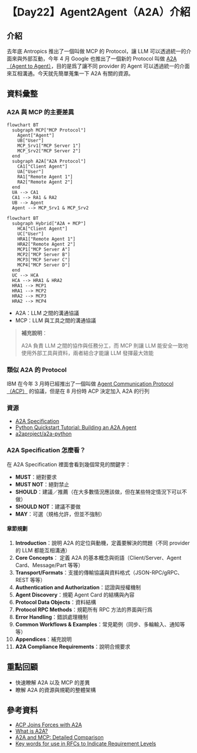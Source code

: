 # 【Day22】Agent2Agent（A2A）介紹

## 介紹

去年底 Antropics 推出了一個叫做 MCP 的 Protocol，讓 LLM 可以透過統一的介面來與外部互動，今年 4 月 Google 也推出了一個新的 Protocol 叫做 [A2A（Agent to Agent）](https://developers.googleblog.com/en/a2a-a-new-era-of-agent-interoperability/)，目的是爲了讓不同 provider 的 Agent 可以透過統一的介面來互相溝通。今天就先簡單蒐集一下 A2A 有關的資源。

## 資料彙整

### A2A 與 MCP 的主要差異

```mermaid
flowchart BT
  subgraph MCP["MCP Protocol"]
    Agent["Agent"]
    UB["User"]
    MCP_Srv1["MCP Server 1"]
    MCP_Srv2["MCP Server 2"]
  end
  subgraph A2A["A2A Protocol"]
    CA1["Client Agent"]
    UA["User"]
    RA1["Remote Agent 1"]
    RA2["Remote Agent 2"]
  end
  UA --> CA1
  CA1 --> RA1 & RA2
  UB --> Agent
  Agent --> MCP_Srv1 & MCP_Srv2
```

```mermaid
flowchart BT
  subgraph Hybrid["A2A + MCP"]
    HCA["Client Agent"]
    UC["User"]
    HRA1["Remote Agent 1"]
    HRA2["Remote Agent 2"]
    MCP1["MCP Server A"]
    MCP2["MCP Server B"]
    MCP3["MCP Server C"]
    MCP4["MCP Server D"]
  end
  UC --> HCA
  HCA --> HRA1 & HRA2
  HRA1 --> MCP1
  HRA1 --> MCP2
  HRA2 --> MCP3
  HRA2 --> MCP4
```

- A2A：LLM 之間的溝通協議
- MCP：LLM 與工具之間的溝通協議

> **補充說明**：
>
> A2A 負責 LLM 之間的協作與任務分工，而 MCP 則讓 LLM 能安全一致地使用外部工具與資料，兩者結合才能讓 LLM 發揮最大效能

### 類似 A2A 的 Protocol

IBM 在今年 3 月時已經推出了一個叫做 [Agent Communication Protocol（ACP）](https://github.com/i-am-bee/acp) 的協議，但是在 8 月份時 ACP 決定加入 A2A 的行列

### 資源

- [A2A Specification](https://a2a-protocol.org/latest/specification/)
- [Python Quickstart Tutorial: Building an A2A Agent](https://a2a-protocol.org/latest/tutorials/python/1-introduction/)
- [a2aproject/a2a-python](https://github.com/a2aproject/a2a-python)

### A2A Specification 怎麼看？

在 A2A Specification 裡面會看到幾個常見的關鍵字：

- **MUST**：絕對要求
- **MUST NOT**：絕對禁止
- **SHOULD**：建議／推薦（在大多數情況應該做，但在某些特定情況下可以不做）
- **SHOULD NOT**：建議不要做
- **MAY**：可選（規格允許，但並不強制）

#### 章節規劃

1. **Introduction**：說明 A2A 的定位與動機，定義要解決的問題（不同 provider 的 LLM 都能互相溝通）
2. **Core Concepts**： 定義 A2A 的基本概念與術語（Client/Server、Agent Card、Message/Part 等等）
3. **Transport/Formats**：支援的傳輸協議與資料格式（JSON-RPC/gRPC、REST 等等）
4. **Authentication and Authorization**：認證與授權機制
5. **Agent Discovery**：規範 Agent Card 的結構與內容
6. **Protocol Data Objects**：資料結構
7. **Protocol RPC Methods**：規範所有 RPC 方法的界面與行爲
8. **Error Handling**：錯誤處理機制
9. **Common Workflows & Examples**：常見範例（同步、多輪輸入、通知等等）
10. **Appendices**：補充說明
11. **A2A Compliance Requirements**：說明合規要求

## 重點回顧

- 快速瞭解 A2A 以及 MCP 的差異
- 瞭解 A2A 的資源與規範的整體架構

## 參考資料

- [ACP Joins Forces with A2A](https://lfaidata.foundation/communityblog/2025/08/29/acp-joins-forces-with-a2a-under-the-linux-foundations-lf-ai-data/)
- [What is A2A?](https://a2a-protocol.org/latest/topics/what-is-a2a/)
- [A2A and MCP: Detailed Comparison](https://a2a-protocol.org/latest/topics/a2a-and-mcp/)
- [Key words for use in RFCs to Indicate Requirement Levels](https://datatracker.ietf.org/doc/html/rfc2119)